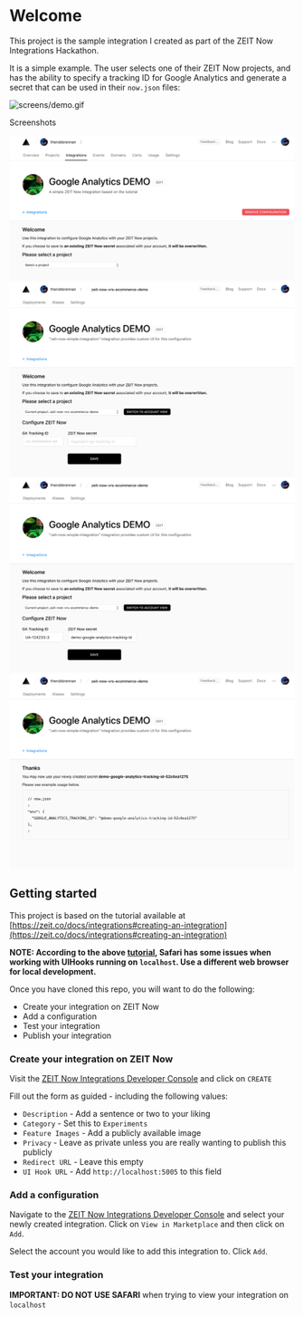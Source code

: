 # Welcome

This project is the sample integration I created as part of the ZEIT Now Integrations Hackathon.

It is a simple example. The user selects one of their ZEIT Now projects, and has the ability to specify a tracking ID for Google Analytics and generate a secret that can be used in their `now.json` files:

![screens/demo.gif](screens/demo.gif)

Screenshots

![screens/01.png](screens/01.png)
![screens/02.png](screens/02.png)
![screens/03.png](screens/03.png)
![screens/04.png](screens/04.png)

## Getting started

This project is based on the tutorial available at [https://zeit.co/docs/integrations#creating-an-integration](https://zeit.co/docs/integrations#creating-an-integration)

**NOTE: According to the above [tutorial](https://zeit.co/docs/integrations#creating-an-integration), Safari has some issues when working with UIHooks running on `localhost`. Use a different web browser for local development.**

Once you have cloned this repo, you will want to do the following:

+ Create your integration on ZEIT Now
+ Add a configuration
+ Test your integration
+ Publish your integration

### Create your integration on ZEIT Now

Visit the [ZEIT Now Integrations Developer Console](https://zeit.co/dashboard/integrations/console) and click on `CREATE`

Fill out the form as guided - including the following values:

+ `Description` - Add a sentence or two to your liking
+ `Category` - Set this to `Experiments`
+ `Feature Images` - Add a publicly available image
+ `Privacy` - Leave as private unless you are really wanting to publish this publicly
+ `Redirect URL` - Leave this empty
+ `UI Hook URL` - Add `http://localhost:5005` to this field

### Add a configuration

Navigate to the [ZEIT Now Integrations Developer Console](https://zeit.co/dashboard/integrations/console) and select your newly created integration. Click on `View in Marketplace` and then click on `Add`.

Select the account you would like to add this integration to. Click `Add`.

### Test your integration

**IMPORTANT: DO NOT USE SAFARI** when trying to view your integration on `localhost`
